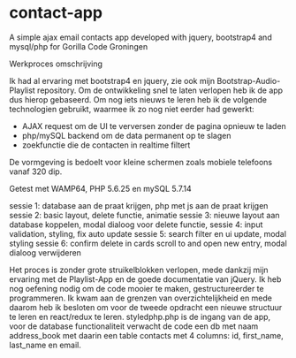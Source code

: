 # contact-app
A simple ajax email contacts app developed with jquery, bootstrap4 and mysql/php for Gorilla Code Groningen

Werkproces omschrijving

Ik had al ervaring met bootstrap4 en jquery, zie ook mijn Bootstrap-Audio-Playlist repository. Om de ontwikkeling snel te laten verlopen heb ik de app dus hierop gebaseerd.
Om nog iets nieuws te leren heb ik de volgende technologien gebruikt, waarmee ik zo nog niet eerder had gewerkt:
- AJAX request om de UI te verversen zonder de pagina opnieuw te laden
- php/mySQL backend om de data permanent op te slagen
- zoekfunctie die de contacten in realtime filtert

De vormgeving is bedoelt voor kleine schermen zoals mobiele telefoons vanaf 320 dip.

Getest met WAMP64, PHP 5.6.25 en mySQL 5.7.14

sessie 1:
database aan de praat krijgen,
php met js aan de praat krijgen
sessie 2: 
basic layout, delete functie, animatie
sessie 3: 
nieuwe layout aan database koppelen, 
modal dialoog voor delete functie,
sessie 4:
input validation, styling, fix auto update
sessie 5:
search filter en ui update, modal styling
sessie 6: 
confirm delete in cards
scroll to and open new entry, modal dialoog verwijderen

Het proces is zonder grote struikelblokken verlopen, mede dankzij mijn ervaring met de Playlist-App en de goede documentatie van jQuery. Ik heb nog oefening nodig om de code mooier te maken, gestructureerder te programmeren. Ik kwam aan de grenzen van overzichtelijkheid en mede daarom heb ik besloten om voor de tweede opdracht een nieuwe structuur te leren en react/redux te leren. 
styledphp.php is de ingang van de app, voor de database functionaliteit verwacht de code een db met naam address_book met daarin een table contacts met 4 columns: id, first_name, last_name en email. 
